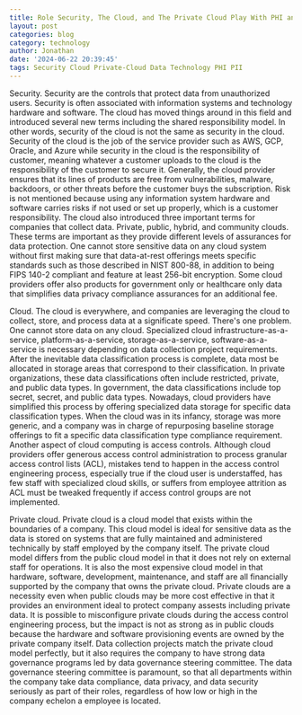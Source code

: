 ```yaml
---
title: Role Security, The Cloud, and The Private Cloud Play With PHI and PII
layout: post
categories: blog
category: technology
author: Jonathan
date: '2024-06-22 20:39:45'
tags: Security Cloud Private-Cloud Data Technology PHI PII
---
```


Security. Security are the controls that protect data from unauthorized users. Security is often associated with information systems and technology hardware and software. The cloud has moved things around in this field and introduced several new terms including the shared responsibility model. In other words, security of the cloud is not the same as security in the cloud. Security of the cloud is the job of the service provider such as AWS, GCP, Oracle, and Azure while security in the cloud is the responsibility of customer, meaning whatever a customer uploads to the cloud is the responsibility of the customer to secure it. Generally, the cloud provider ensures that its lines of products are free from vulnerabilities, malware, backdoors, or other threats before the customer buys the subscription. Risk is not mentioned because using any information system hardware and software carries risks if not used or set up properly, which is a customer responsibility. The cloud also introduced three important terms for companies that collect data. Private, public, hybrid, and community clouds. These terms are important as they provide different levels of assurances for data protection. One cannot store sensitive data on any cloud system without first making sure that data-at-rest offerings meets specific standards such as those described in NIST 800-88, in addition to being FIPS 140-2 compliant and feature at least 256-bit encryption. Some cloud providers offer also products for government only or healthcare only data that simplifies data privacy compliance assurances for an additional fee.

Cloud. The cloud is everywhere, and companies are leveraging the cloud to collect, store, and process data at a significate speed. There's one problem. One cannot store data on any cloud. Specialized cloud infrastructure-as-a-service, platform-as-a-service, storage-as-a-service, software-as-a-service is necessary depending on data collection project requirements. After the inevitable data classification process is complete, data most be allocated in storage areas that correspond to their classification. In private organizations, these data classifications often include restricted, private, and public data types. In government, the data classifications include top secret, secret, and public data types. Nowadays, cloud providers have simplified this process by offering specialized data storage for specific data classification types. When the cloud was in its infancy, storage was more generic, and a company was in charge of repurposing baseline storage offerings to fit a specific data classification type compliance requirement. Another aspect of cloud computing is access controls. Although cloud providers offer generous access control administration to process granular access control lists (ACL), mistakes tend to happen in the access control engineering process, especially true if the cloud user is understaffed, has few staff with specialized cloud skills, or suffers from employee attrition as ACL must be tweaked frequently if access control groups are not implemented.

Private cloud. Private cloud is a cloud model that exists within the boundaries of a company. This cloud model is ideal for sensitive data as the data is stored on systems that are fully maintained and administered technically by staff employed by the company itself. The private cloud model differs from the public cloud model in that it does not rely on external staff for operations. It is also the most expensive cloud model in that hardware, software, development, maintenance, and staff are all financially supported by the company that owns the private cloud. Private clouds are a necessity even when public clouds may be more cost effective in that it provides an environment ideal to protect company assests including private data. It is possible to misconfigure private clouds during the access control engineering process, but the impact is not as strong as in public clouds because the hardware and software provisioning events are owned by the private company itself. Data collection projects match the private cloud model perfectly, but it also requires the company to have strong data governance programs led by data governance steering committee. The data governance steering committee is paramount, so that all departments within the company take data compliance, data privacy, and data security seriously as part of their roles, regardless of how low or high in the company echelon a employee is located.